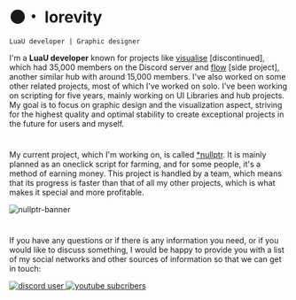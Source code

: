 # 🌑・ lorevity

`LuaU developer | Graphic designer`

I'm a **LuaU developer** known for projects like [visualise](https://discord.gg/) [discontinued], which had 35,000 members on the Discord server and [flow](https://discord.gg/flows) [side project], another similar hub with around 15,000 members. I've also worked on some other related projects, most of which I've worked on solo. I've been working on scripting for five years, mainly working on UI Libraries and hub projects. My goal is to focus on graphic design and the visualization aspect, striving for the highest quality and optimal stability to create exceptional projects in the future for users and myself.

#

My current project, which I'm working on, is called [*nullptr](https://discord.gg/swqnDC5WPC). It is mainly planned as an oneclick script for farming, and for some people, it's a method of earning money. This project is handled by a team, which means that its progress is faster than that of all my other projects, which is what makes it special and more profitable.

![nullptr-banner](https://github.com/user-attachments/assets/c96be4ef-7a6f-4856-bd5e-cd3e8594ba63)

#

If you have any questions or if there is any information you need, or if you would like to discuss something, I would be happy to provide you with a list of my social networks and other sources of information so that we can get in touch:
<p align = 'left'>
  <a href = 'https://discordapp.com/users/937392908200472649'>
    <img alt = 'discord user' title = 'Youtube' src = 'https://github.com/user-attachments/assets/221fe62f-367c-430e-b80d-4679d8295d74'>
  <a href = 'https://www.youtube.com/@lorevity'>
    <img alt = 'youtube subcribers' title = 'Discord' src = 'https://github.com/user-attachments/assets/90bce520-8df0-4a4e-95d6-52ac585217eb'>
  </a>
</p>
